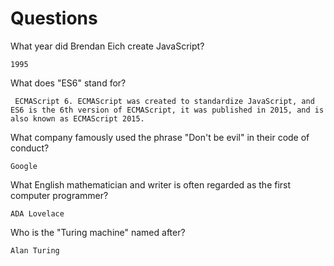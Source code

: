 # Questions

What year did Brendan Eich create JavaScript?

```
1995
```

What does "ES6" stand for?

```
 ECMAScript 6. ECMAScript was created to standardize JavaScript, and ES6 is the 6th version of ECMAScript, it was published in 2015, and is also known as ECMAScript 2015.
```

What company famously used the phrase "Don't be evil" in their code of conduct?

```
Google
```

What English mathematician and writer is often regarded as the first computer programmer?

```
ADA Lovelace
```

Who is the "Turing machine" named after?

```
Alan Turing
```

